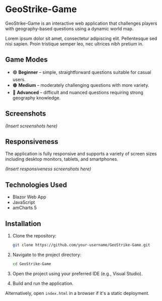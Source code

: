 # GeoStrike-Game

GeoStrike-Game is an interactive web application that challenges players with geography-based questions using a dynamic world map.

Lorem ipsum dolor sit amet, consectetur adipiscing elit. Pellentesque sed nisi sapien. Proin tristique semper leo, nec ultrices nibh pretium in.


## Game Modes

* 🟢 **Beginner** – simple, straightforward questions suitable for casual users.
* 🟠 **Medium** – moderately challenging questions with more variety.
* 🔴 **Advanced** – difficult and nuanced questions requiring strong geography knowledge.


## Screenshots

*(Insert screenshots here)*


## Responsiveness

The application is fully responsive and supports a variety of screen sizes including desktop monitors, tablets, and smartphones.

*(Insert responsiveness screenshots here)*


## Technologies Used

* Blazor Web App
* JavaScript
* amCharts 5


## Installation

1. Clone the repository:

   ```bash
   git clone https://github.com/your-username/GeoStrike-Game.git
   ```
2. Navigate to the project directory:

   ```bash
   cd GeoStrike-Game
   ```
3. Open the project using your preferred IDE (e.g., Visual Studio).
4. Build and run the application.

Alternatively, open `index.html` in a browser if it's a static deployment.
